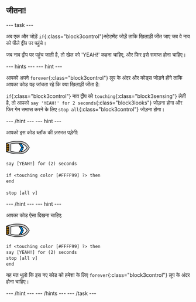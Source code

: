 ## जीतना!

\--- task \---

अब एक और जोड़ें `if`{:class="block3control"}स्टेटमेंट जोड़ें ताकि खिलाड़ी जीत जाए जब वे नाव को पीले द्वीप पर पहुंचे।

जब नाव द्वीप पर पहुंच जाती है, तो खेल को 'YEAH!' कहना चाहिए, और फिर इसे समाप्त होना चाहिए।

\--- hints \--- \--- hint \---

आपको अपने `forever`{:class="block3control"} लूप के अंदर और कोड्स जोड़ने होंगे ताकि आपका कोड यह जांचता रहे कि क्या खिलाड़ी जीता है:

`if`{:class="block3control"} नाव द्वीप को `touching`{:class="block3sensing"} लेती है, तो आपको `say 'YEAH!' for 2 seconds`{:class="block3looks"} जोड़ना होगा और फिर गेम समाप्त करने के लिए `stop all`{:class="block3control"} जोड़ना होगा।

\--- /hint \--- \--- hint \---

आपको इस कोड ब्लॉक की ज़रुरत पड़ेगी:

![नाव स्प्राइट](images/boat_resize.png)

```blocks3
say [YEAH!] for (2) seconds

if <touching color [#FFFF99] ?> then
end

stop [all v]

```

\--- /hint \--- \--- hint \---

आपका कोड ऐसा दिखना चाहिए:

![नाव स्प्राइट](images/boat_resize.png)

```blocks3
if <touching color [#FFFF99] ?> then
say [YEAH!] for (2) seconds
stop [all v]
end
```

यह मत भूलो कि इस नए कोड को हमेशा के लिए `forever`{:class="block3control"} लूप के अंदर होना चाहिए।

\--- /hint \--- \--- /hints \--- \--- /task \---